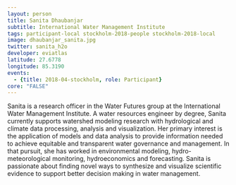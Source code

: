 ```yaml
---
layout: person
title: Sanita Dhaubanjar
subtitle: International Water Management Institute
tags: participant-local stockholm-2018-people stockholm-2018-local
image: dhaubanjar_sanita.jpg
twitter: sanita_h2o
developer: eviatlas
latitude: 27.6778
longitude: 85.3190
events:
  - {title: 2018-04-stockholm, role: Participant}
core: "FALSE"
---
```

Sanita is a research officer in the Water Futures group at the International Water Management Institute. A water resources engineer by degree, Sanita currently supports watershed modeling research with hydrological and climate data processing, analysis and visualization. Her primary interest is the application of models and data analysis to provide information needed to achieve equitable and transparent water governance and management. In that pursuit, she has worked in environmental modeling, hydro-meteorological monitoring, hydroeconomics and forecasting. Sanita is passionate about finding novel ways to synthesize and visualize scientific evidence to support better decision making in water management.